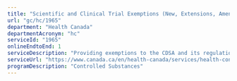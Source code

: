```yaml
---
title: "Scientific and Clinical Trial Exemptions (New, Extensions, Amendments and Cancellations)"
url: "gc/hc/1965"
department: "Health Canada"
departmentAcronym: "hc"
serviceId: "1965"
onlineEndtoEnd: 1
serviceDescription: "Providing exemptions to the CDSA and its regulations for scientific purposes. (CSCB)"
serviceUrl: "https://www.canada.ca/en/health-canada/services/health-concerns/controlled-substances-precursor-chemicals/exemptions.html"
programDescription: "Controlled Substances"
---
```

